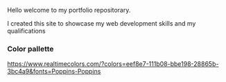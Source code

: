 Hello welcome to my portfolio repositorary.

I created this site to showcase my web development skills and my qualifications

### Color pallette

https://www.realtimecolors.com/?colors=eef8e7-111b08-bbe198-28865b-3bc4a9&fonts=Poppins-Poppins
